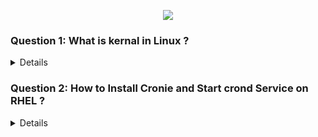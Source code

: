 <p align="center">
  <img src="https://capsule-render.vercel.app/api?type=waving&color=0:000000,100:FFD700&height=140&section=header&text=%F0%9F%90%A7%20LINUX%20TECHNICAL%20QUESTIONS&fontSize=28&fontColor=ffffff" />
</p>


### Question 1: What is kernal in Linux ?
<details>

- In Linux, the kernel is the core part of the operating system that acts as a bridge between the hardware of your computer and the software applications. It manages and controls all the hardware resources like CPU, memory, and storage, allowing programs to use them without having to know how they work at a low level.


</details>


### Question 2: How to Install Cronie and Start crond Service on RHEL ?
<details>

## **1. Install cronie package**

```bash
sudo yum install -y cronie
```

### **Explanation:**

* `yum` is the package manager for RHEL, CentOS, and older Fedora systems.
* `install` tells `yum` to install the package.
* `-y` automatically answers "yes" to any prompts during installation.
* `cronie` is the package that contains the **cron daemon**, which is the service responsible for running scheduled tasks on Linux.

> **Note:** On newer Fedora versions, `dnf` replaces `yum`, so the command would be:

```bash
sudo dnf install -y cronie
```

---

## **2. Enable crond service to start on boot**

```bash
sudo systemctl enable crond
```

### **Explanation:**

* `systemctl` is the command used to manage **systemd services**.
* `enable` tells systemd to automatically start the service at **boot time**.
* `crond` is the cron daemon service that executes scheduled tasks.

**Why this is important:**
Even if you start the cron service manually, it will stop after a reboot unless it is enabled to start automatically.

---

## **3. Start crond service immediately**

```bash
sudo systemctl start crond
```

### **Explanation:**

* `start` tells systemd to **immediately start the service** without rebooting.
* After running this, the cron daemon is actively running in the background, ready to execute scheduled tasks.

---

## **4. Check status of crond service**

```bash
sudo systemctl status crond
```

### **Explanation:**

* This command lets you verify whether the `crond` service is running correctly.
* The output includes:

  * `Active: active (running)` → service is running properly
  * `Loaded:` → shows whether the service is enabled at boot
  * `Main PID:` → the process ID of the cron daemon

**Example Output:**

```
● crond.service - Command Scheduler
   Loaded: loaded (/usr/lib/systemd/system/crond.service; enabled; vendor preset: enabled)
   Active: active (running) since Fri 2025-09-20 19:00:00 IST; 2min ago
 Main PID: 1234 (crond)
```

---

## **5. Schedule jobs with crontab (optional next step)**

Once the service is running, you can schedule tasks using:

```bash
crontab -e
```

* Opens your personal cron table (list of scheduled tasks) in a text editor.
* Example cron entry:

```
0 5 * * * /home/user/backup.sh
```

* This runs `backup.sh` every day at 5:00 AM.

---
</details>
